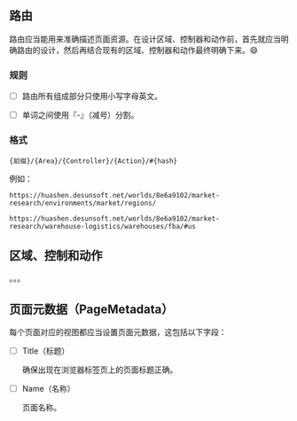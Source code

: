 
## 路由

路由应当能用来准确描述页面资源。在设计区域、控制器和动作前，首先就应当明确路由的设计，然后再结合现有的区域、控制器和动作最终明确下来。:smile:

### 规则

* [ ] 路由所有组成部分只使用小写字母英文。

* [ ] 单词之间使用『-』（减号）分割。

### 格式

```
{前缀}/{Area}/{Controller}/{Action}/#{hash}
```

例如：

``` url
https://huashen.desunsoft.net/worlds/8e6a9102/market-research/environments/market/regions/

https://huashen.desunsoft.net/worlds/8e6a9102/market-research/warehouse-logistics/warehouses/fba/#us
```



## 区域、控制和动作

。。。



## 页面元数据（PageMetadata）

每个页面对应的视图都应当设置页面元数据，这包括以下字段：

* [ ] Title（标题）

  确保出现在浏览器标签页上的页面标题正确。
  
* [ ] Name（名称）

  页面名称。

